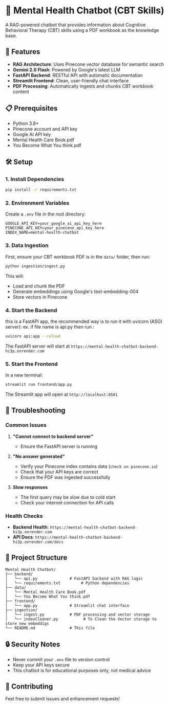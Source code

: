 # 🧠 Mental Health Chatbot (CBT Skills)

A RAG-powered chatbot that provides information about Cognitive Behavioral Therapy (CBT) skills using a PDF workbook as the knowledge base.

## 🚀 Features

- **RAG Architecture**: Uses Pinecone vector database for semantic search
- **Gemini 2.0 Flash**: Powered by Google's latest LLM
- **FastAPI Backend**: RESTful API with automatic documentation
- **Streamlit Frontend**: Clean, user-friendly chat interface
- **PDF Processing**: Automatically ingests and chunks CBT workbook content

## 📋 Prerequisites

- Python 3.8+
- Pinecone account and API key
- Google AI API key
- Mental Health Care Book.pdf
- You Become What You think.pdf

## 🛠️ Setup

### 1. Install Dependencies

```bash
pip install -r requirements.txt
```

### 2. Environment Variables

Create a `.env` file in the root directory:

```env
GOOGLE_API_KEY=your_google_ai_api_key_here
PINECONE_API_KEY=your_pinecone_api_key_here
INDEX_NAME=mental-health-chatbot
```

### 3. Data Ingestion

First, ensure your CBT workbook PDF is in the `data/` folder, then run:

```bash
python ingestion/ingest.py
```

This will:
- Load and chunk the PDF
- Generate embeddings using Google's text-embedding-004
- Store vectors in Pinecone

### 4. Start the Backend
this is a FastAPI app, the recommended way is to run it with uvicorn (ASGI server):
ex. if file name is api.py then run :
```bash
uvicorn api:app --reload
```

The FastAPI server will start at `https://mental-health-chatbot-backend-hi3p.onrender.com`

### 5. Start the Frontend

In a new terminal:

```bash
streamlit run frontend/app.py
```

The Streamlit app will open at `http://localhost:8501`

## 🔧 Troubleshooting

### Common Issues

1. **"Cannot connect to backend server"**
   - Ensure the FastAPI server is running 

2. **"No answer generated"**
   - Verify your Pinecone index contains data (`check on pinecone.io`)
   - Check that your API keys are correct
   - Ensure the PDF was ingested successfully

3. **Slow responses**
   - The first query may be slow due to cold start
   - Check your internet connection for API calls

### Health Checks

- **Backend Health**: `https://mental-health-chatbot-backend-hi3p.onrender.com`
- **API Docs**: `https://mental-health-chatbot-backend-hi3p.onrender.com/docs`

## 📁 Project Structure

```
Mental Health Chatbot/
├── backend/
│   └── api.py              # FastAPI backend with RAG logic
│   └── requirements.txt         # Python dependencies
├── data/
│   └── Mental Health Care Book.pdf
│   └── You Become What You think.pdf
├── frontend/
│   └── app.py              # Streamlit chat interface
├── ingestion/
│   └── ingest.py           # PDF processing and vector storage
│   └── indexCleaner.py           # To Clean the Vector storage to store new embeddigs
└── README.md               # This file
```

## 🔒 Security Notes

- Never commit your `.env` file to version control
- Keep your API keys secure
- This chatbot is for educational purposes only, not medical advice

## 🤝 Contributing

Feel free to submit issues and enhancement requests! 